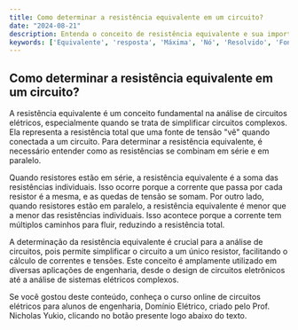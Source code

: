 ```yaml
---
title: Como determinar a resistência equivalente em um circuito?
date: "2024-08-21"
description: Entenda o conceito de resistência equivalente e sua importância na análise de circuitos elétricos.
keywords: ['Equivalente', 'resposta', 'Máxima', 'Nó', 'Resolvido', 'Fonte', 'Linearidade']
---
```


## Como determinar a resistência equivalente em um circuito?

A resistência equivalente é um conceito fundamental na análise de circuitos elétricos, especialmente quando se trata de simplificar circuitos complexos. Ela representa a resistência total que uma fonte de tensão "vê" quando conectada a um circuito. Para determinar a resistência equivalente, é necessário entender como as resistências se combinam em série e em paralelo.

Quando resistores estão em série, a resistência equivalente é a soma das resistências individuais. Isso ocorre porque a corrente que passa por cada resistor é a mesma, e as quedas de tensão se somam. Por outro lado, quando resistores estão em paralelo, a resistência equivalente é menor que a menor das resistências individuais. Isso acontece porque a corrente tem múltiplos caminhos para fluir, reduzindo a resistência total.

A determinação da resistência equivalente é crucial para a análise de circuitos, pois permite simplificar o circuito a um único resistor, facilitando o cálculo de correntes e tensões. Este conceito é amplamente utilizado em diversas aplicações de engenharia, desde o design de circuitos eletrônicos até a análise de sistemas elétricos complexos.

Se você gostou deste conteúdo, conheça o curso online de circuitos elétricos para alunos de engenharia, Domínio Elétrico, criado pelo Prof. Nicholas Yukio, clicando no botão presente logo abaixo do texto.